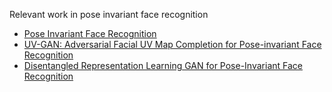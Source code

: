 Relevant work in pose invariant face recognition
* [Pose Invariant Face Recognition](https://cs.nju.edu.cn/zhouzh/zhouzh.files/publication/fg00.pdf)
* [UV-GAN: Adversarial Facial UV Map Completion for Pose-invariant Face Recognition](https://arxiv.org/pdf/1712.04695.pdf)
* [Disentangled Representation Learning GAN for Pose-Invariant Face Recognition](http://openaccess.thecvf.com/content_cvpr_2017/papers/Tran_Disentangled_Representation_Learning_CVPR_2017_paper.pdf)
